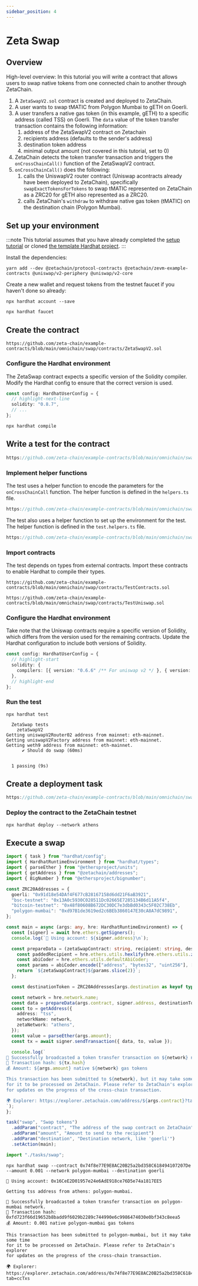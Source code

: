 ```yaml
---
sidebar_position: 4
---
```


# Zeta Swap

## Overview

High-level overview: In this tutorial you will write a contract that allows
users to swap native tokens from one connected chain to another through
ZetaChain.

1. A `ZetaSwapV2.sol` contract is created and deployed to ZetaChain.
2. A user wants to swap tMATIC from Polygon Mumbai to gETH on Goerli.
3. A user transfers a native gas token (in this example, gETH) to a specific
   address (called TSS) on Goerli. The `data` value of the token transfer
   transaction contains the following information:
   1. address of the ZetaSwapV2 contract on Zetachain
   2. recipients address (defaults to the sender's address)
   3. destination token address
   4. minimal output amount (not covered in this tutorial, set to 0)
4. ZetaChain detects the token transfer transaction and triggers the
   `onCrossChainCall()` function of the ZetaSwapV2 contract.
5. `onCrossChainCall()` does the following:
   1. calls the UniswapV2 router contract (Uniswap acontracts already have been
      deployed to ZetaChain), specifically `swapExactTokensForTokens` to swap
      tMATIC represented on ZetaChain as a ZRC20 for gETH also represented as a
      ZRC20.
   2. calls ZetaChain's `withdraw` to withdraw native gas token (tMATIC) on the
      destination chain (Polygon Mumbai).

## Set up your environment

:::note
This tutorial assumes that you have already completed the [setup
tutorial](/developers/tutorials/setup) or cloned [the template Hardhat
project](https://github.com/zeta-chain/template).
:::

Install the dependencies:

```
yarn add --dev @zetachain/protocol-contracts @zetachain/zevm-example-contracts @uniswap/v2-periphery @uniswap/v2-core
```

Create a new wallet and request tokens from the testnet faucet if you haven't
done so already:

```
npx hardhat account --save

npx hardhat faucet
```

## Create the contract

```solidity reference
https://github.com/zeta-chain/example-contracts/blob/main/omnichain/swap/contracts/ZetaSwapV2.sol
```

### Configure the Hardhat environment

The ZetaSwap contract expects a specific version of the Solidity compiler.
Modify the Hardhat config to ensure that the correct version is used.

```ts title="hardhat.config.ts"
const config: HardhatUserConfig = {
  // highlight-next-line
  solidity: "0.8.7",
  // ...
};
```

```
npx hardhat compile
```

## Write a test for the contract

```ts reference
https://github.com/zeta-chain/example-contracts/blob/main/omnichain/swap/test/Swap.spec.ts
```

### Implement helper functions

The test uses a helper function to encode the parameters for the
`onCrossChainCall` function. The helper function is defined in the `helpers.ts`
file.

```ts reference
https://github.com/zeta-chain/example-contracts/blob/main/omnichain/swap/test/helpers.ts
```

The test also uses a helper function to set up the environment for the test. The
helper function is defined in the `test.helpers.ts` file.

```ts reference
https://github.com/zeta-chain/example-contracts/blob/main/omnichain/swap/test/test.helpers.ts
```

### Import contracts

The test depends on types from external contracts. Import these contracts to
enable Hardhat to compile their types.

```solidity reference
https://github.com/zeta-chain/example-contracts/blob/main/omnichain/swap/contracts/TestContracts.sol
```

```solidity reference
https://github.com/zeta-chain/example-contracts/blob/main/omnichain/swap/contracts/TestUniswap.sol
```

### Configure the Hardhat environment

Take note that the Uniswap contracts require a specific version of Solidity,
which differs from the version used for the remaining contracts. Update the
Hardhat configuration to include both versions of Solidity.

```ts title="hardhat.config.ts"
const config: HardhatUserConfig = {
  // highlight-start
  solidity: {
    compilers: [{ version: "0.6.6" /** For uniswap v2 */ }, { version: "0.8.7" }],
  },
  // highlight-end
};
```

### Run the test

```
npx hardhat test
```

```
  ZetaSwap tests
    zetaSwapV2
Getting uniswapV2Router02 address from mainnet: eth-mainnet.
Getting uniswapV2Factory address from mainnet: eth-mainnet.
Getting weth9 address from mainnet: eth-mainnet.
      ✔ Should do swap (60ms)


  1 passing (9s)
```

## Create a deployment task

```ts reference
https://github.com/zeta-chain/example-contracts/blob/main/omnichain/swap/tasks/deploy.ts
```

### Deploy the contract to the ZetaChain testnet

```
npx hardhat deploy --network athens
```

## Execute a swap

```ts title="tasks/swap.ts"
import { task } from "hardhat/config";
import { HardhatRuntimeEnvironment } from "hardhat/types";
import { parseEther } from "@ethersproject/units";
import { getAddress } from "@zetachain/addresses";
import { BigNumber } from "@ethersproject/bignumber";

const ZRC20Addresses = {
  goerli: "0x91d18e54DAf4F677cB28167158d6dd21F6aB3921",
  "bsc-testnet": "0x13A0c5930C028511Dc02665E7285134B6d11A5f4",
  "bitcoin-testnet": "0x48f80608B672DC30DC7e3dbBd0343c5F02C738Eb",
  "polygon-mumbai": "0xd97B1de3619ed2c6BEb3860147E30cA8A7dC9891",
};

const main = async (args: any, hre: HardhatRuntimeEnvironment) => {
  const [signer] = await hre.ethers.getSigners();
  console.log(`🔑 Using account: ${signer.address}\n`);

  const prepareData = (zetaSwapContract: string, recipient: string, destinationToken: string, minOutput: BigNumber) => {
    const paddedRecipient = hre.ethers.utils.hexlify(hre.ethers.utils.zeroPad(recipient, 32));
    const abiCoder = hre.ethers.utils.defaultAbiCoder;
    const params = abiCoder.encode(["address", "bytes32", "uint256"], [destinationToken, paddedRecipient, minOutput]);
    return `${zetaSwapContract}${params.slice(2)}`;
  };

  const destinationToken = ZRC20Addresses[args.destination as keyof typeof ZRC20Addresses];

  const network = hre.network.name;
  const data = prepareData(args.contract, signer.address, destinationToken, BigNumber.from("0"));
  const to = getAddress({
    address: "tss",
    networkName: network,
    zetaNetwork: "athens",
  });
  const value = parseEther(args.amount);
  const tx = await signer.sendTransaction({ data, to, value });

  console.log(`
🚀 Successfully broadcasted a token transfer transaction on ${network} network.
📝 Transaction hash: ${tx.hash}
💰 Amount: ${args.amount} native ${network} gas tokens

This transaction has been submitted to ${network}, but it may take some time
for it to be processed on ZetaChain. Please refer to ZetaChain's explorer
for updates on the progress of the cross-chain transaction.

🌍 Explorer: https://explorer.zetachain.com/address/${args.contract}?tab=ccTxs
`);
};

task("swap", "Swap tokens")
  .addParam("contract", "The address of the swap contract on ZetaChain")
  .addParam("amount", "Amount to send to the recipient")
  .addParam("destination", "Destination network, like 'goerli'")
  .setAction(main);
```

```ts title="hardhat.config.ts"
import "./tasks/swap";
```

```
npx hardhat swap --contract 0x74f8e77E9E8AC20B25a2bd358C618494107207De --amount 0.001 --network polygon-mumbai --destination goerli
```

```
🔑 Using account: 0x16CeE2D01957e24e6AdE918ce76D5e74a1817EE5

Getting tss address from athens: polygon-mumbai.

🚀 Successfully broadcasted a token transfer transaction on polygon-mumbai network.
📝 Transaction hash: 0xfd723f66d19652b8badd9f6029b2289c744990e6c9986474030e0bf343c8eea5
💰 Amount: 0.001 native polygon-mumbai gas tokens

This transaction has been submitted to polygon-mumbai, but it may take some time
for it to be processed on ZetaChain. Please refer to ZetaChain's explorer
for updates on the progress of the cross-chain transaction.

🌍 Explorer: https://explorer.zetachain.com/address/0x74f8e77E9E8AC20B25a2bd358C618494107207De?tab=ccTxs
```
